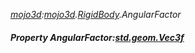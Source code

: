 _[mojo3d](../../modules/mojo3d/mojo3d-module.md):[mojo3d](../../modules/mojo3d/mojo3d-module.md).[RigidBody](../../modules/mojo3d/mojo3d-rigidbody.md).AngularFactor_
##### Property AngularFactor:[std.geom.Vec3f](../../modules/std/std-geom-vec3f.md)
